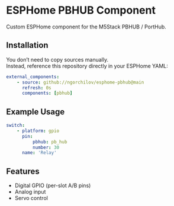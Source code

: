 # ESPHome PBHUB Component

Custom ESPHome component for the M5Stack PBHUB / PortHub.

## Installation

You don’t need to copy sources manually.  
Instead, reference this repository directly in your ESPHome YAML:

```yaml
external_components:
    - source: github://ngorchilov/esphome-pbhub@main
      refresh: 0s
      components: [pbhub]
```

## Example Usage

```yaml
switch:
    - platform: gpio
      pin:
          pbhub: pb_hub
          number: 30
      name: 'Relay'
```

## Features

-   Digital GPIO (per-slot A/B pins)
-   Analog input
-   Servo control
